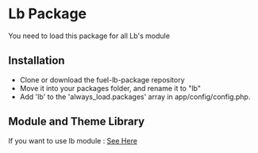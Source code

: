# Lb Package

You need to load this package for all Lb's module

## Installation

* Clone or download the fuel-lb-package repository
* Move it into your packages folder, and rename it to "lb"
* Add 'lb' to the 'always_load.packages' array in app/config/config.php.

## Module and Theme Library

If you want to use lb module : [See Here]()